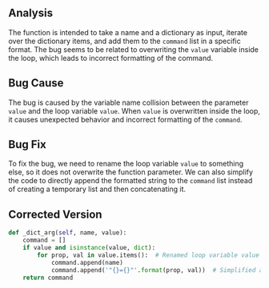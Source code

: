 ## Analysis
The function is intended to take a name and a dictionary as input, iterate over the dictionary items, and add them to the `command` list in a specific format. The bug seems to be related to overwriting the `value` variable inside the loop, which leads to incorrect formatting of the command.

## Bug Cause
The bug is caused by the variable name collision between the parameter `value` and the loop variable `value`. When `value` is overwritten inside the loop, it causes unexpected behavior and incorrect formatting of the `command`.

## Bug Fix
To fix the bug, we need to rename the loop variable `value` to something else, so it does not overwrite the function parameter. We can also simplify the code to directly append the formatted string to the `command` list instead of creating a temporary list and then concatenating it.

## Corrected Version
```python
def _dict_arg(self, name, value):
    command = []
    if value and isinstance(value, dict):
        for prop, val in value.items():  # Renamed loop variable value to val
            command.append(name)
            command.append('"{}={}"'.format(prop, val))  # Simplified appending to command list
    return command
```